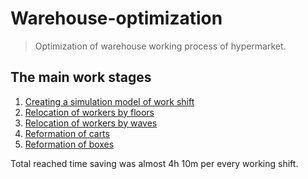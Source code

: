 # Warehouse-optimization
> Optimization of warehouse working process of hypermarket. 
## The main work stages
1. [Сreating a simulation model of work shift](https://github.com/anafisa/Warehouse-optimization/tree/master/Route%20imitation)
2. [Relocation of workers by floors](https://github.com/anafisa/Warehouse-optimization/tree/master/Workers%20relocation%20by%20floors)
3. [Relocation of workers by waves](https://github.com/anafisa/Warehouse-optimization/tree/master/Workers%20relocation%20by%20floors)
4. [Reformation of carts](https://github.com/anafisa/Warehouse-optimization/tree/master/Cart%20reformation)
5. [Reformation of boxes](https://github.com/anafisa/Warehouse-optimization/tree/master/Box%20reformation)

Total reached time saving was almost 4h 10m per every working shift.

